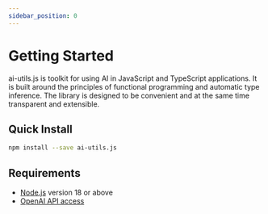 ```yaml
---
sidebar_position: 0
---
```


# Getting Started

ai-utils.js is toolkit for using AI in JavaScript and TypeScript applications. It is built around the principles of functional programming and automatic type inference. The library is designed to be convenient and at the same time transparent and extensible.

## Quick Install

```bash
npm install --save ai-utils.js
```

## Requirements

- [Node.js](https://nodejs.org/en/download/) version 18 or above
- [OpenAI API access](https://platform.openai.com/overview)
